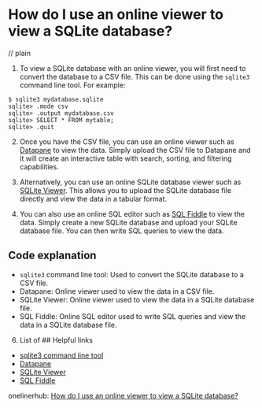 # How do I use an online viewer to view a SQLite database?
// plain

1. To view a SQLite database with an online viewer, you will first need to convert the database to a CSV file. This can be done using the `sqlite3` command line tool. For example:

```
$ sqlite3 mydatabase.sqlite
sqlite> .mode csv
sqlite> .output mydatabase.csv
sqlite> SELECT * FROM mytable;
sqlite> .quit
```

2. Once you have the CSV file, you can use an online viewer such as [Datapane](https://datapane.com/) to view the data. Simply upload the CSV file to Datapane and it will create an interactive table with search, sorting, and filtering capabilities.

3. Alternatively, you can use an online SQLite database viewer such as [SQLite Viewer](https://www.sqliteviewer.io/). This allows you to upload the SQLite database file directly and view the data in a tabular format.

4. You can also use an online SQL editor such as [SQL Fiddle](https://www.sqlfiddle.com/) to view the data. Simply create a new SQLite database and upload your SQLite database file. You can then write SQL queries to view the data.

## Code explanation


- `sqlite3` command line tool: Used to convert the SQLite database to a CSV file.
- Datapane: Online viewer used to view the data in a CSV file.
- SQLite Viewer: Online viewer used to view the data in a SQLite database file.
- SQL Fiddle: Online SQL editor used to write SQL queries and view the data in a SQLite database file.

6. List of ## Helpful links

- [sqlite3 command line tool](https://www.sqlite.org/cli.html)
- [Datapane](https://datapane.com/)
- [SQLite Viewer](https://www.sqliteviewer.io/)
- [SQL Fiddle](https://www.sqlfiddle.com/)

onelinerhub: [How do I use an online viewer to view a SQLite database?](https://onelinerhub.com/sqlite/how-do-i-use-an-online-viewer-to-view-a-sqlite-database)